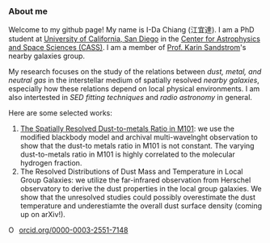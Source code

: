 ### About me
Welcome to my github page! My name is I-Da Chiang (江宜達). I am a PhD student at <a href="https://ucsd.edu/" target="_blank">University of California, San Diego</a> in the <a href="http://cass.ucsd.edu/index.php/Main_Page" target="_blank">Center for Astrophysics and Space Sciences (CASS)</a>. I am a member of <a href="http://karinsandstrom.github.io/" target="_blank">Prof. Karin Sandstrom</a>'s nearby galaxies group.

My research focuses on the study of the relations between *dust, metal, and neutral gas* in the interstellar medium of
spatially resolved *nearby galaxies*, especially how these relations depend on local physical environments. I am also intertested in *SED fitting techniques* and *radio astronomy* in general.

Here are some selected works:
1) <a href="https://iopscience.iop.org/article/10.3847/1538-4357/aadc5f/meta" target="_blank">The Spatially Resolved Dust-to-metals Ratio in M101</a>: we use the modified blackbody model and archival multi-wavelnght observation to show that the dust-to metals ratio in M101 is not constant. The varying dust-to-metals ratio in M101 is highly correlated to the molecular hydrogen fraction.
2) The Resolved Distributions of Dust Mass and Temperature in Local Group Galaxies: we utilize the far-infrared observation from Herschel observatory to derive the dust properties in the local group galaxies. We show that the unresolved studies could possibly overestimate the dust temperature and underestiamte the overall dust surface density (coming up on arXiv!).

<a href="https://orcid.org/0000-0003-2551-7148" target="orcid.widget" rel="noopener noreferrer" style="vertical-align:top;"><img src="https://orcid.org/sites/default/files/images/orcid_16x16.png" style="width:1em;margin-right:.5em;" alt="ORCID iD icon">orcid.org/0000-0003-2551-7148</a>
